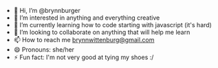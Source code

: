 - 👋 Hi, I’m @brynnburger
- 👀 I’m interested in anything and everything creative
- 🌱 I’m currently learning how to code starting with javascript (it's hard)
- 💞️ I’m looking to collaborate on anything that will help me learn
- 📫 How to reach me brynnwittenburg@gmail.com
- 😄 Pronouns: she/her
- ⚡ Fun fact: I'm not very good at tying my shoes :/

<!---
brynnburger/brynnburger is a ✨ special ✨ repository because its `README.md` (this file) appears on your GitHub profile.
You can click the Preview link to take a look at your changes.
--->
